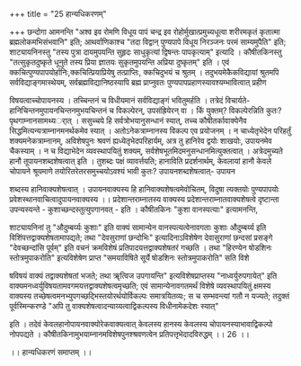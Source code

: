 +++
title = "25 हान्यधिकरणम्"

+++
छन्दोगा आमनन्ति "अश्व इव रोमणि विधूय पापं चन्द्र इव रोहोर्मुखात्प्रमुच्यधूत्वा शरीरमकृतं कृतात्मा ब्रह्मलोकमभिसंभवानि" इति; आथर्वाणिकाश्च "तदा विद्वान् पुण्यपापे विधूय निरञ्जनः परमं साम्यमुपैति" इति; शाट्यायनिनस्तु "तस्य पुत्रा दायमुपयन्ति सुहृदः साधुकृत्यां द्विषन्तः पापकृत्याम्" इत्यादि । कौषीतकिनस्तु "तत्सुकृतदुष्कृते धूनुते तस्य प्रिया ज्ञातयः सुकृतमुपयन्ति अप्रिया दुष्कृतम्" इति । एवं क्कचित्पुण्यपापयोर्हानिः,क्कचित्प्रियाप्रियेषु तत्प्राप्तिः, क्कचिदुभयं च श्रुतम् । तदुभयमेकैकविद्यायां श्रुतमपि सर्वविद्याङ्गमास्थेयम्, सर्वब्रह्मविद्यानिष्ठस्यापि ब्रह्म प्राप्नुवतः पुण्यपापप्रहाणस्यावश्यम्भावित्वात् प्रहीण

विषयत्वाच्चोपायनस्य । तच्चिन्तनं च विधीयमानं सर्वविद्याङ्गं भवितुमर्हति । तत्रेदं विचार्यते- हानिचिन्तनमुपायनचिन्तनमुभयचिन्तनं च विकल्पेरन्, उपसंह्रियेरन् वा । किं युक्तम्? विकल्पेरन्निति कुतः? पृथगाम्नानसामथ्यर्ात् । ससुच्चये हि सर्वत्रोभयानुसन्धानं स्यात्, तच्च कौषीतर्कावाक्येनैव सिद्धमित्यन्यत्राम्नानमनर्थकमेव स्यात् । अतोऽनेकत्राम्नानस्य विकल्प एव प्रयोजनम् । न चाध्येतृभेदेन परिहर्तुं शक्यमनेकत्राम्नानम्, अविशेषपुनः श्रवणं ह्यध्येतृभेदपरिहार्यम्, अत्र तु हानिरेव द्वयोः शाखयोः, उपायनमेव चैकस्याम् । न च विद्याभेदेन व्यवस्थापयितुं शक्यम्, सर्वशेषभूतमिदमनुसन्धानमित्युक्तत्वात् । अत्रेदमुच्यते हानौ तूपायनशब्दशेषत्वात् इति । तुशब्दः पक्षं व्यावर्त्तयति; हानाविति प्रदर्शनार्थम्, केवलायां हानौ केवले चोपायने श्रूयमाणे तयोरितरेतरसमुच्चयोऽवश्यं भावी कुतः? उपायनशब्दशेषत्वात्- उपायन

शब्दस्य हानिवाक्यशेषत्वात् । उपायनवाक्यस्य हि हानिवाक्यशेषत्वमेवोचितम्, विदुषा त्यक्तयोः पुण्यपापयोः प्रवेशस्थानवाचित्वादुपायनवाक्यस्य ।। प्रदेशान्तराम्नातस्य वाक्यस्य प्रदेशान्तराम्नातवाक्यशेषत्वे दृष्टान्ता उपन्यस्यन्ते - कुशाच्छन्दस्तुत्युपगानवत् - इति । कौषीतकिनः "कुशा वानस्पत्याः" इत्यामनन्ति,

शाट्यायनिनां तु "औदुम्बर्य्यः कुशाः" इति वाक्यं सामान्येन वानस्पत्यत्वेनावगताः कुशाः औदुम्बर्य्य इति विशिंपत्तद्वाक्यशेषतामापद्यते; तथा "देवसुराणां छन्दोभिः" इत्यादिनाऽविशेषेण देवासुराणां छन्दसां प्रसङ्गे "देवच्छन्दांसि पूर्वम्" इति वचनं क्रमविशेषं प्रतिपादयत्तद्वाक्यशेषतरं गच्छति । तथा "हिरण्येन षोडशिनः स्तोत्रमुपाकरोति" इत्यविशेषेण प्राप्त "समयाविषिते सूर्ये षोडशिनः स्तोत्रमुपाकरोति" सति विशे

षविषयं वाक्यं तद्वाक्यशेषतां भजते; तथा ॠत्विज उपगायन्ति" इत्यविशेषप्राप्तस्य "नाध्वर्युरुपगायेत्" इति वाक्यमनध्वर्युविषयतामवगमयत्तद्वाक्यशेषत्वमृच्छति; एवं सामान्येनावगतमर्थं विशेषे व्यवस्थापयितुं क्षमस्य वाक्यस्य तच्छेषत्वमनभ्युपगच्छद्भिस्तयोरर्थयोर्विकल्पः समात्रयितव्यः; स च सम्भवन्त्यां गतौ न यज्यते; तदुक्तं पूर्वस्मिन्करण्डे "अपि तु वाक्यशेषत्वादन्याय्यत्वाद्विकल्पस्य विधीनामेकदेशः स्यात्"

इति । तदेवं केवलहानोपायनवाक्योरेकवाक्यत्वात् केवलस्य हानस्य केवलस्य चोपायनस्याभावाद्विकल्पो नोपपद्यते । कौषीतकिनामुभयाम्नानमविशेषपुनश्श्रवणत्वेन प्रतिपत्तृभेदादविरुद्धम् ।। 26 ।।

।। हान्यधिकरणं समाप्तम् ।।